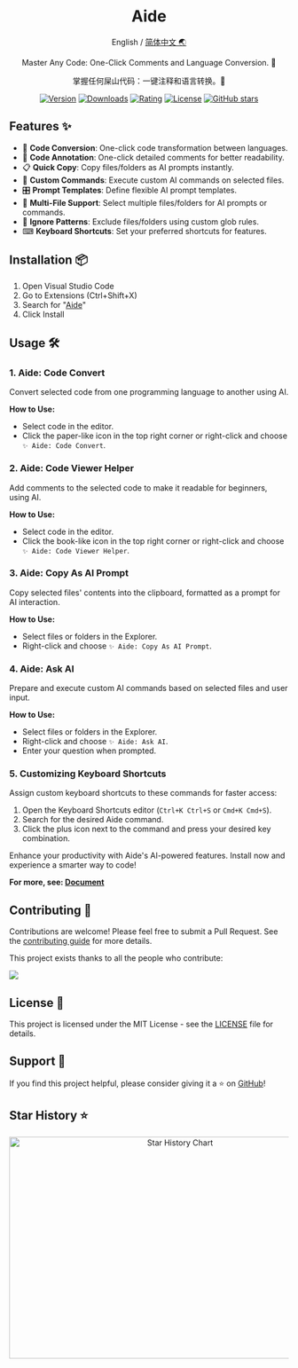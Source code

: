 <div align="center">

<h1 align="center">Aide</h1>

English / [简体中文 🌏](https://github.com/nicepkg/aide/tree/master/README_CN.md)

Master Any Code: One-Click Comments and Language Conversion. 💪

掌握任何屎山代码：一键注释和语言转换。💪

[![Version](https://img.shields.io/visual-studio-marketplace/v/nicepkg.aide-pro)](https://marketplace.visualstudio.com/items?itemName=nicepkg.aide-pro)
[![Downloads](https://img.shields.io/visual-studio-marketplace/d/nicepkg.aide-pro)](https://marketplace.visualstudio.com/items?itemName=nicepkg.aide-pro)
[![Rating](https://img.shields.io/visual-studio-marketplace/r/nicepkg.aide-pro)](https://marketplace.visualstudio.com/items?itemName=nicepkg.aide-pro)
[![License](https://img.shields.io/github/license/nicepkg/aide)](https://github.com/nicepkg/aide/blob/master/LICENSE)
[![GitHub stars](https://img.shields.io/github/stars/nicepkg/aide)](https://github.com/nicepkg/aide)

</div>

## Features ✨

- 🔄 **Code Conversion**: One-click code transformation between languages.
- 📖 **Code Annotation**: One-click detailed comments for better readability.
- 📋 **Quick Copy**: Copy files/folders as AI prompts instantly.
- 💬 **Custom Commands**: Execute custom AI commands on selected files.
- 🎛 **Prompt Templates**: Define flexible AI prompt templates.
- 📁 **Multi-File Support**: Select multiple files/folders for AI prompts or commands.
- 🚫 **Ignore Patterns**: Exclude files/folders using custom glob rules.
- ⌨ **Keyboard Shortcuts**: Set your preferred shortcuts for features.

## Installation 📦

1. Open Visual Studio Code
2. Go to Extensions (Ctrl+Shift+X)
3. Search for "[Aide](https://marketplace.visualstudio.com/items?itemName=nicepkg.aide-pro)"
4. Click Install

## Usage 🛠

### 1. Aide: Code Convert

Convert selected code from one programming language to another using AI.

**How to Use:**

- Select code in the editor.
- Click the paper-like icon in the top right corner or right-click and choose `✨ Aide: Code Convert`.

### 2. Aide: Code Viewer Helper

Add comments to the selected code to make it readable for beginners, using AI.

**How to Use:**

- Select code in the editor.
- Click the book-like icon in the top right corner or right-click and choose `✨ Aide: Code Viewer Helper`.

### 3. Aide: Copy As AI Prompt

Copy selected files' contents into the clipboard, formatted as a prompt for AI interaction.

**How to Use:**

- Select files or folders in the Explorer.
- Right-click and choose `✨ Aide: Copy As AI Prompt`.

### 4. Aide: Ask AI

Prepare and execute custom AI commands based on selected files and user input.

**How to Use:**

- Select files or folders in the Explorer.
- Right-click and choose `✨ Aide: Ask AI`.
- Enter your question when prompted.

### 5. Customizing Keyboard Shortcuts

Assign custom keyboard shortcuts to these commands for faster access:

1. Open the Keyboard Shortcuts editor (`Ctrl+K Ctrl+S` or `Cmd+K Cmd+S`).
2. Search for the desired Aide command.
3. Click the plus icon next to the command and press your desired key combination.

Enhance your productivity with Aide's AI-powered features. Install now and experience a smarter way to code!

**For more, see: [Document](https://github.com/nicepkg/aide/tree/master/docs/configuration/README.md)**

## Contributing 🤝

Contributions are welcome! Please feel free to submit a Pull Request. See the [contributing guide](CONTRIBUTING.md) for more details.

This project exists thanks to all the people who contribute:

<a href="https://github.com/nicepkg/aide/graphs/contributors">
  <img src="https://contrib.rocks/image?repo=nicepkg/aide" />
</a>

## License 📄

This project is licensed under the MIT License - see the [LICENSE](LICENSE) file for details.

## Support 💖

If you find this project helpful, please consider giving it a ⭐️ on [GitHub](https://github.com/nicepkg/aide)!

## Star History ⭐

<div align="center">

<img src="https://api.star-history.com/svg?repos=nicepkg/smart-web&type=Date" width="600" height="400" alt="Star History Chart" valign="middle">

</div>
